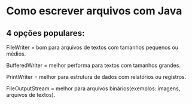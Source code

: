 <h1>Como escrever arquivos com Java</h1>

<h2>4 opções populares:</h2>

<p>FileWriter = bom para arquivos de textos com tamanhos pequenos ou médios.</p>
<p>BufferedWriter = melhor performa para textos com tamanhos grandes.</p>
<p>PrintWriter = melhor para estrutura de dados com relatórios ou registros.</p>
<p>FileOutputStream = melhor para arquivos binários(exemplos: imagens, arquivos de textos).</p>
